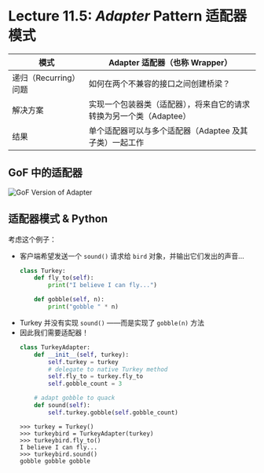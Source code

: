 # Lecture 11.5: *Adapter* Pattern 适配器模式  

| 模式 | Adapter 适配器（也称 Wrapper） |
| --- | --- |
| 递归（Recurring）问题 | 如何在两个不兼容的接口之间创建桥梁？ |
| 解决方案 | 实现一个包装器类（适配器），将来自它的请求转换为另一个类（Adaptee） |
| 结果 | 单个适配器可以与多个适配器（Adaptee 及其子类）一起工作 |

## GoF 中的适配器  
![GoF Version of Adapter](https://user-images.githubusercontent.com/57821066/234471166-ec89892d-b86e-4abe-8a21-80dcf3128ac3.png)  

## 适配器模式 & Python  
考虑这个例子：  
- 客户端希望发送一个 `sound()` 请求给 `bird` 对象，并输出它们发出的声音…  
    ```Python
    class Turkey:
        def fly_to(self):
            print("I believe I can fly...")

        def gobble(self, n):
            print("gobble " * n)
    ```
- Turkey 并没有实现 `sound()` ——而是实现了 `gobble(n)` 方法  
- 因此我们需要适配器！  
    ```Python
    class TurkeyAdapter:
        def __init__(self, turkey):
            self.turkey = turkey
            # delegate to native Turkey method
            self.fly_to = turkey.fly_to
            self.gobble_count = 3

        # adapt gobble to quack
        def sound(self):
            self.turkey.gobble(self.gobble_count)
    ```
    ```
    >>> turkey = Turkey()
    >>> turkeybird = TurkeyAdapter(turkey)
    >>> turkeybird.fly_to()
    I believe I can fly...
    >>> turkeybird.sound()
    gobble gobble gobble
    ```